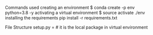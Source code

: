 Commands used
creating an environment 
$ conda create -p env python=3.8 -y
activating a virtual environment
$ source activate ./env
installing the requirements 
pip install -r requirements.txt


File Structure 
setup.py = # it is the local package in virtual environment
